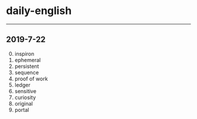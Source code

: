 # daily-english
---
## 2019-7-22
0. inspiron
1. ephemeral
2. persistent
3. sequence
4. proof of work
5. ledger
6. sensitive
7. curiosity
8. original
9. portal
